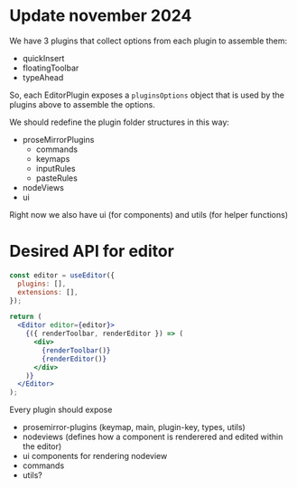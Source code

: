 # Update november 2024

We have 3 plugins that collect options from each plugin to assemble them:

- quickInsert
- floatingToolbar
- typeAhead

So, each EditorPlugin exposes a `pluginsOptions` object that is used by the plugins above to assemble the options.


We should redefine the plugin folder structures in this way:
- proseMirrorPlugins
  - commands
  - keymaps
  - inputRules
  - pasteRules
- nodeViews
- ui

Right now we also have ui (for components) and utils (for helper functions)


# Desired API for editor

```jsx
const editor = useEditor({
  plugins: [],
  extensions: [],
});

return (
  <Editor editor={editor}>
    {({ renderToolbar, renderEditor }) => (
      <div>
        {renderToolbar()}
        {renderEditor()}
      </div>
    )}
  </Editor>
);
```

Every plugin should expose

- prosemirror-plugins (keymap, main, plugin-key, types, utils)
- nodeviews (defines how a component is renderered and edited within the editor)
- ui components for rendering nodeview
- commands
- utils?
